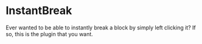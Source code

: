 # InstantBreak
Ever wanted to be able to instantly break a block by simply left clicking it? If so, this is the plugin that you want.
